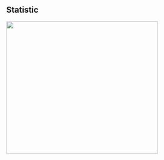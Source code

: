 <h2> Statistic </h2>
<a href="https://github.com/darmawan06/">
  <img align="center" width = "400px " height ="350px" src="https://github-readme-stats.vercel.app/api/top-langs/?username=darmawan06&langs_count=4&&theme=vue-dark"/>
</a>
